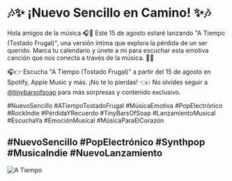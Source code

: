 # 🎶✨ ¡Nuevo Sencillo en Camino! ✨🎶 

Hola amigos de la música 🎧🌟 Este 15 de agosto estaré lanzando "A Tiempo (Tostado Frugal)", una versión íntima que explora la pérdida de un ser querido. Marca tu calendario y únete a mí para escuchar esta emotiva canción que nos conecta a través de la música. 🎸🎤

🎧👉 Escucha "A Tiempo (Tostado Frugal)" a partir del 15 de agosto en Spotify, Apple Music y más. ¡No te lo pierdas! 👈🎶
No olvides seguir a [@tinybarsofsoap](https://www.instagram.com/tinybarsofsoap/) para más sorpresas y contenido exclusivo.

#NuevoSencillo #ATiempoTostadoFrugal #MúsicaEmotiva #PopElectrónico #RockIndie #PérdidaYRecuerdo #TinyBarsOfSoap #LanzamientoMusical #EscuchaYa #EmociónMusical #MúsicaParaElCorazón


#NuevoSencillo #PopElectrónico #Synthpop #MusicaIndie #NuevoLanzamiento
---
![A Tiempo](https://i.scdn.co/image/ab67616d0000b273228c78fa391ffec5aa6a056e)
